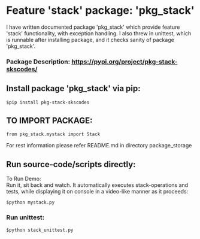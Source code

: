 # Feature 'stack' package: 'pkg_stack' #

I have written documented package 'pkg_stack' which provide feature 'stack' functionality, with exception handling. I also threw in unittest, which is runnable after installing package, and it checks sanity of package 'pkg_stack'.      

###  Package Description: https://pypi.org/project/pkg-stack-skscodes/  ###

## Install package 'pkg_stack' via pip: ##         
```
$pip install pkg-stack-skscodes
```     
     
## TO IMPORT PACKAGE:          ##
```
from pkg_stack.mystack import Stack
```       
For rest information please refer README.md in directory package_storage      
     
     
## Run source-code/scripts directly:     ##
To Run Demo:            
Run it, sit back and watch. It automatically executes stack-operations and tests, while displaying it on console in a video-like manner as it proceeds:         
```
$python mystack.py
```           
      
### Run unittest:         ##  
```
$python stack_unittest.py
```
   


